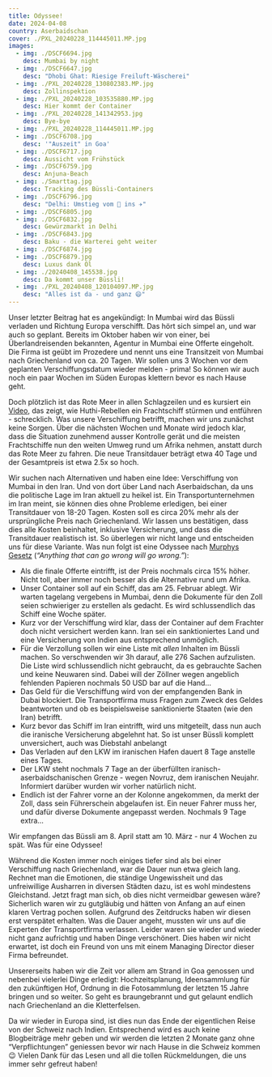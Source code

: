 ```yaml
---
title: Odyssee!
date: 2024-04-08
country: Aserbaidschan
cover: ./PXL_20240228_114445011.MP.jpg
images:
  - img: ./DSCF6694.jpg
    desc: Mumbai by night
  - img: ./DSCF6647.jpg
    desc: "Dhobi Ghat: Riesige Freiluft-Wäscherei"
  - img: ./PXL_20240228_130802383.MP.jpg
    desc: Zollinspektion
  - img: ./PXL_20240228_103535880.MP.jpg
    desc: Hier kommt der Container
  - img: ./PXL_20240228_141342953.jpg
    desc: Bye-bye
  - img: ./PXL_20240228_114445011.MP.jpg
  - img: ./DSCF6708.jpg
    desc: '"Auszeit" in Goa'
  - img: ./DSCF6717.jpg
    desc: Aussicht vom Frühstück
  - img: ./DSCF6759.jpg
    desc: Anjuna-Beach
  - img: ./Smarttag.jpg
    desc: Tracking des Büssli-Containers
  - img: ./DSCF6796.jpg
    desc: "Delhi: Umstieg vom 🚆 ins ✈️"
  - img: ./DSCF6805.jpg
  - img: ./DSCF6832.jpg
    desc: Gewürzmarkt in Delhi
  - img: ./DSCF6843.jpg
    desc: Baku - die Warterei geht weiter
  - img: ./DSCF6874.jpg
  - img: ./DSCF6879.jpg
    desc: Luxus dank Öl
  - img: ./20240408_145538.jpg
    desc: Da kommt unser Büssli!
  - img: ./PXL_20240408_120104097.MP.jpg
    desc: "Alles ist da - und ganz 😄"
---
```

Unser letzter Beitrag hat es angekündigt: In Mumbai wird das Büssli verladen und Richtung Europa verschifft. Das hört sich simpel an, und war auch so geplant. Bereits im Oktober haben wir von einer, bei Überlandreisenden bekannten, Agentur in Mumbai eine Offerte eingeholt. Die Firma ist geübt im Prozedere und nennt uns eine Transitzeit von Mumbai nach Griechenland von ca. 20 Tagen. Wir sollen uns 3 Wochen vor dem geplanten Verschiffungsdatum wieder melden - prima! So können wir auch noch ein paar Wochen im Süden Europas klettern bevor es nach Hause geht.

Doch plötzlich ist das Rote Meer in allen Schlagzeilen und es kursiert ein [Video](https://youtu.be/oYTnHIB01KA), das zeigt, wie Huthi-Rebellen ein Frachtschiff stürmen und entführen - schrecklich. Was unsere Verschiffung betrifft, machen wir uns zunächst keine Sorgen. Über die nächsten Wochen und Monate wird jedoch klar, dass die Situation zunehmend ausser Kontrolle gerät und die meisten Frachtschiffe nun den weiten Umweg rund um Afrika nehmen, anstatt durch das Rote Meer zu fahren. Die neue Transitdauer beträgt etwa 40 Tage und der Gesamtpreis ist etwa 2.5x so hoch.

Wir suchen nach Alternativen und haben eine Idee: Verschiffung von Mumbai in den Iran. Und von dort über Land nach Aserbaidschan, da uns die politische Lage im Iran aktuell zu heikel ist. Ein Transportunternehmen im Iran meint, sie können dies ohne Probleme erledigen, bei einer Transitdauer von 18-20 Tagen. Kosten soll es circa 20% mehr als der ursprüngliche Preis nach Griechenland. Wir lassen uns bestätigen, dass dies alle Kosten beinhaltet, inklusive Versicherung, und dass die Transitdauer realistisch ist. So überlegen wir nicht lange und entscheiden uns für diese Variante. Was nun folgt ist eine Odyssee nach [Murphys Gesetz](https://de.wikipedia.org/wiki/Murphys_Gesetz) (_“Anything that can go wrong will go wrong.”_):

* Als die finale Offerte eintrifft, ist der Preis nochmals circa 15% höher. Nicht toll, aber immer noch besser als die Alternative rund um Afrika.
* Unser Container soll auf ein Schiff, das am 25. Februar ablegt. Wir warten tagelang vergebens in Mumbai, denn die Dokumente für den Zoll seien schwieriger zu erstellen als gedacht. Es wird schlussendlich das Schiff eine Woche später.
* Kurz vor der Verschiffung wird klar, dass der Container auf dem Frachter doch nicht versichert werden kann. Iran sei ein sanktioniertes Land und eine Versicherung von Indien aus entsprechend unmöglich.
* Für die Verzollung sollen wir eine Liste mit _allen_ Inhalten im Büssli machen. So verschwenden wir 3h darauf, alle 276 Sachen aufzulisten. Die Liste wird schlussendlich nicht gebraucht, da es gebrauchte Sachen und keine Neuwaren sind. Dabei will der Zöllner wegen angeblich fehlenden Papieren nochmals 50 USD bar auf die Hand… 
* Das Geld für die Verschiffung wird von der empfangenden Bank in Dubai blockiert. Die Transportfirma muss Fragen zum Zweck des Geldes beantworten und ob es beispielsweise sanktionierte Staaten (wie den Iran) betrifft.
* Kurz bevor das Schiff im Iran eintrifft, wird uns mitgeteilt, dass nun auch die iranische Versicherung abgelehnt hat. So ist unser Büssli komplett unversichert, auch was Diebstahl anbelangt
* Das Verladen auf den LKW im iranischen Hafen dauert 8 Tage anstelle eines Tages.
* Der LKW steht nochmals 7 Tage an der überfüllten iranisch-aserbaidschanischen Grenze - wegen Novruz, dem iranischen Neujahr. Informiert darüber wurden wir vorher natürlich nicht.
* Endlich ist der Fahrer vorne an der Kolonne angekommen, da merkt der Zoll, dass sein Führerschein abgelaufen ist. Ein neuer Fahrer muss her, und dafür diverse Dokumente angepasst werden. Nochmals 9 Tage extra...

Wir empfangen das Büssli am 8. April statt am 10. März - nur 4 Wochen zu spät. Was für eine Odyssee!

Während die Kosten immer noch einiges tiefer sind als bei einer Verschiffung nach Griechenland, war die Dauer nun etwa gleich lang. Rechnet man die Emotionen, die ständige Ungewissheit und das unfreiwillige Ausharren in diversen Städten dazu, ist es wohl mindestens Gleichstand. Jetzt fragt man sich, ob dies nicht vermeidbar gewesen wäre? Sicherlich waren wir zu gutgläubig und hätten von Anfang an auf einen klaren Vertrag pochen sollen. Aufgrund des Zeitdrucks haben wir diesen erst verspätet erhalten. Was die Dauer angeht, mussten wir uns auf die Experten der Transportfirma verlassen. Leider waren sie wieder und wieder nicht ganz aufrichtig und haben Dinge verschönert. Dies haben wir nicht erwartet, ist doch ein Freund von uns mit einem Managing Director dieser Firma befreundet.

Unsererseits haben wir die Zeit vor allem am Strand in Goa genossen und nebenbei vielerlei Dinge erledigt: Hochzeitsplanung, Ideensammlung für den zukünftigen Hof, Ordnung in die Fotosammlung der letzten 15 Jahre bringen und so weiter. So geht es braungebrannt und gut gelaunt endlich nach Griechenland an die Kletterfelsen.

Da wir wieder in Europa sind, ist dies nun das Ende der eigentlichen Reise von der Schweiz nach Indien. Entsprechend wird es auch keine Blogbeiträge mehr geben und wir werden die letzten 2 Monate ganz ohne “Verpflichtungen” geniessen bevor wir nach Hause in die Schweiz kommen 😉 Vielen Dank für das Lesen und all die tollen Rückmeldungen, die uns immer sehr gefreut haben!

